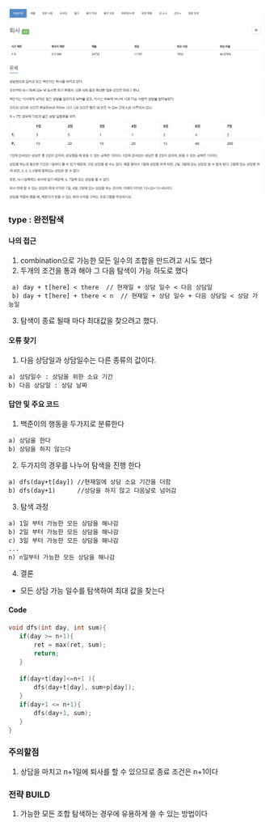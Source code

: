 ![Problem](https://github.com/seongjinkime/problem-solving/blob/master/images/14501.png)

### type : 완전탐색

#### 나의 접근
1. combination으로 가능한 모든 일수의 조합을 만드려고 시도 했다  
2. 두개의 조건을 통과 해야 그 다음 탐색이 가능 하도로 했다  
  ```
   a) day + t[here] < there  // 현재일 + 상담 일수 < 다음 상담일
   b) day + t[here] + there < n  // 현재일 + 상담 일수 + 다음 상담일 < 상담 가능일
  ```
 3. 탐색이 종료 될때 마다 최대값을 찾으려고 했다.
 
 
#### 오류 찾기
1. 다음 상담일과 상담일수는 다른 종류의 값이다.
  ```
  a) 상담일수 : 상담을 위한 소요 기간
  b) 다음 상담일 : 상담 날짜
  ```
  
#### 답안 및 주요 코드
1. 백준이의 행동을 두가지로 분류한다
  ```
  a) 상담을 한다
  b) 상담을 하지 않는다
  ```
2. 두가지의 경우를 나누어 탐색을 진행 한다
  ```
  a) dfs(day+t[day]) //현재일에 상담 소요 기간을 더함
  b) dfs(day+1)      //상담을 하지 않고 다음날로 넘어감
  ```
3. 탐색 과정
  ```
  a) 1일 부터 가능한 모든 상담을 해나감
  b) 2일 부터 가능한 모든 상담을 해나감
  c) 3일 부터 가능한 모든 상담을 해나감
  ...
  n) n일부터 가능한 모든 상담을 해나감
  ```
 4. 결론  
 + 모든 상담 가능 일수를 탐색하여 최대 값을 찾는다
 
 
 #### Code
 ```cpp
 void dfs(int day, int sum){
    if(day >= n+1){
        ret = max(ret, sum);
        return;
    }
    
    if(day+t[day]<=n+1 ){
        dfs(day+t[day], sum+p[day]);
    }
    if(day+1 <= n+1){
        dfs(day+1, sum);
    }
}
```

### 주의할점
1. 상담을 마치고 n+1일에 퇴사를 할 수 있으므로 종료 조건은 n+1이다

### 전략 BUILD
1. 가능한 모든 조합 탐색하는 경우에 유용하게 쓸 수 있는 방법이다
